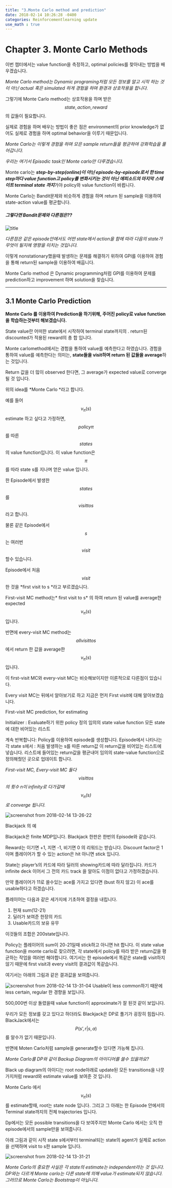 ```yaml
---
title: "3.Monte Carlo method and prediction"
date: 2018-02-14 10:26:28 -0400
categories: Reinforcementlearning update
use_math : true
---
```


# Chapter 3. Monte Carlo Methods


이번 챕터에서는 value function을 측정하고, optimal policies를 찾아내는 방법을 배우겠습니다.
 
*Monte Carlo method는 Dynamic programing처럼 모든 정보를 알고 시작 하는 것이 아닌 actual 혹은 simulated 하게 경험을 하며 환경과 상호작용을 합니다.*

그렇기에 Monte Carlo method는 상호작용을 하며 받은 $$state,action, reward$$ 의 값들이 필요합니다.

실제로 경험을 하며 배우는 방법이 좋은 점은 environment의 prior knowledge가 없어도 실제로 경험을 하며 optimal behavior을 이루기 때문입니다. 

*Monte Carlo는 이렇게 경험을 하며 모은 sample return들을 평균하여 강화학습을 풀어갑니다.* 

*우리는 여기서 Episodic task인 Monte carlo만 다루겠습니다.* 

Monte carlo는 ***step-by-step(online)이 아닌 episode-by-episode로서 한 time step마다 value function고 policy를 변화시키는 것이 아닌 에피소드의 마지막 스테이트 terminal state 까지***가야 policy와 value function이 바뀝니다.

Monte Carlo는 Bandit문제와 비슷하게 경험을 하며 return 된 sample을 이용하여 state-action value를 평균합니다. 



##### 그렇다면 Bandit문제와 다른점은??
![title](https://user-images.githubusercontent.com/11300712/36184534-aaa0fcfe-1177-11e8-8445-e60fbb254914.jpg)

*다른점은 같은 episode안에서도 어떤 state에서 action을 함에 따라 다음의 state가 무엇이 될지에 영향을 미치는 것입니다.*

이렇게 nonstationary했을때 발생하는 문제를 해결하기 위하여 GPI를 이용하여 경험을 통해 return된 sample을 이용하여 배웁니다. 

Monte Carlo method 은 Dynamic programming처럼 GPI를 이용하여 문제를 prediction하고 improvement 하며 solution을 찾습니다. 










* * *

## 3.1 Monte Carlo Prediction

**Monte Carlo 를 이용하여 Prediction을 하기위해, 주어진 policy로 value function을 학습하는것부터 해보겠습니다.**

State value란 어떠한 state에서 시작하여 terminal state까지의 . return된 discounted가 적용된 reward의 총 합 입니다.

Monte carlomethod에서는 경험을 통하여 value를 예측한다고 하였습니다.
경험을 통하여 value를 예측한다는 의미는, **state들을 visit하며 return 된 값들을 average**하는 것입니다. 

Return 값을 더 많이 observed 한다면, 그 average가 expected value로 converge될 것 입니다. 

위의 idea를 *Monte Carlo *라고 합니다. 

예를 들어 $$v_\pi(s)$$ estimate 하고 싶다고 가정하면, $$policy \pi$$ 를 따른 $$state s$$의 value function입니다.
이 value function은 $$\pi$$를 따라 state s를 지나며 얻은 value 입니다. 


한 Episode에서 발생한 $$state s$$를 $$visit to s$$ 라고 합니다. 

물론 같은 Episode에서  $$s$$는 여러번 $$visit$$ 할수 있습니다.   

Episode에서 처음 $$visit$$한 것을 *first visit to s *라고 부르겠습니다. 

First-visit MC method는* first visit to s* 의 하여 return 된 value를 average한 expected $$v_\pi(s)$$ 입니다. 

반면에 every-visit MC method는 $$all visit to s$$ 에서 return 한 값을 average한 $$v_\pi(s)$$ 입니다.


이 first-visit MC와 every-visit MC는 비슷해보이지만 이론적으로 다른점이 있습니다. 

Every visit MC는 뒤에서 알아보기로 하고 지금은 먼저 First visit에 대해 알아보겠습니다. 










First-visit MC prediction, for estimating 

Initializer : 
	Evaluate하기 위한 policy 정의
	임의의 state value function
	모든 state에 대한 비어있는 리스트

계속 반복합니다: 
	Policy를 이용하여 episode를 생성합니다.
	Episode에서 나타나는 각 state s에서 :
		처음 발생하는 s를 따른 return값
		이 return값을 비어있는 리스트에 넣습니다.
        리스트에 들어있는 return값을 평균내어 임의의 state-value function으로 정의해줬던 곳으로 업데이트 합니다. 
        





*First-visit MC, Every-visit MC 둘다 $$visit to s$$의 횟수 n이  infinity로 다가갈때 $$v_\pi(s)$$로 converge 됩니다.*

![screenshot from 2018-02-14 13-26-22](https://user-images.githubusercontent.com/11300712/36187746-af34c512-118a-11e8-915b-1e726a8cc21a.png)


Blackjack 의 예

Blackjack은 finite MDP입니다. Blackjack 한판은 한번의 Episode와 같습니다. 

Reward는 이기면 +1, 지면 -1, 비기면 0 의 리워드는 받습니다. Discount factor은 1이며 플레이어가 할 수 있는 action은 hit 아니면 stick 입니다. 

State는 player’s의 카드에 따라 딜러의 showing카드에 따라 달라집니다. 
카드가 infinite deck 이어서 그 전의 카드 track 을 알아도 이점이 없다고 가정하겠습니다. 

만약 플레이어가 11로 쓸수있는 ace를 가지고 있다면 (bust 하지 않고) 이 ace를 usable하다고 하겠습니다. 

플레이어는 다음과 같은 세가지에 기초하여 결정을 내립니다. 

1. 현재 sum(12-21) 
2. 딜러가 보여준 한장의 카드
3. Usable카드의 보유 유무 

이것들의 조합은 200state입니다. 

Policy는 플레이어의 sum이 20-21일때 stick하고 아니면 hit 합니다. 이 state value function을 monte carlo로 찾으려면, 각 state에서 policy를 따라 받은 return값을 평균하는 작업을 여러번 해야합니다. 
여기서는 한 episode에서 똑같은 state를 visit하지 않기 때문에 first visit과 every visit의 결과값이 똑같습니다. 

여기서는 아래의 그림과 같은 결과값을 보여줍니다. 

![screenshot from 2018-02-14 13-31-04](https://user-images.githubusercontent.com/11300712/36187864-7eb333b4-118b-11e8-9a70-20b579fbfe6a.png)
Usable이 less common하기 때문에 less certain, regular 한 경향을 보입니다. 

500,000번 이상 돌렸을때 value function이 approximate가 잘 된것 같이 보입니다.

우리가 모든 정보를 갖고 있다고 하더라도 Blackjack은 DP로 풀기가 굉장히 힘듭니다. BlackJack에서는 $$P(s’,r|s,a)$$ 를 알수가 없기 때문입니다. 

반면에 Moten Carlo처럼 sample을 generate할수 있다면 가능해 집니다.


*Monte Carlo를 DP와 같이 Backup Diagram의 아이디어를 쓸수 있을까요?* 

Black up diagram의 아이디는 root node아래로 update된 모든 transitions을 
나뭇가지처럼 reward와 estimate value를 보여준 것 입니다. 

Monte Carlo 에서 $$v_\pi(s)$$를 estimate할때,  root는 state node 입니다. 
그리고 그 아래는 한 Episode 안에서의 Terminal state까지의 전체 trajectories 입니다.


Dp에서는 모든 possible transitions을 다 보여주지만 Monte Carlo 에서는 오직 한 episode에서의 sample만을 보여줍니다.  

아래 그림과 같이 시작 state s에서부터 terminal되는 state의 agent가 실제로 action을 선택하며 visit to s한 sample 입니다. 


![screenshot from 2018-02-14 13-31-21](https://user-images.githubusercontent.com/11300712/36187866-802f0696-118b-11e8-926b-c09ff1436a5d.png)



*Monte Carlo의 중요한 사실은 각 state의 estimate는 independent라는 것 입니다.  DP와는 다르게 Monte carlo는 다른 state에 의해 value가 estimate되지 않습니다.
그러므로 Monte Carlo는 Bootstrap이 아닙니다.*
